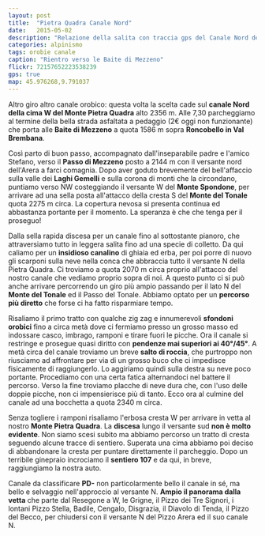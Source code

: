 ```yaml
---
layout: post
title:  "Pietra Quadra Canale Nord"
date:   2015-05-02
description: "Relazione della salita con traccia gps del Canale Nord del Pietra Quadra con partenza dalle Baite di Mezzeno"
categories: alpinismo
tags: orobie canale
caption: "Rientro verso le Baite di Mezzeno"
flickr: 72157652223538239
gps: true
map: 45.976268,9.791037
---
```


Altro giro altro canale orobico: questa volta la scelta cade sul **canale Nord della cima W del Monte Pietra Quadra** alto 2356 m. Alle 7,30 parcheggiamo al termine della bella strada asfaltata a pedaggio (2€ oggi non funzionante) che porta alle **Baite di Mezzeno** a quota 1586 m sopra **Roncobello in Val Brembana**. 

Così parto di buon passo, accompagnato dall'inseparabile padre e l'amico Stefano, verso il **Passo di Mezzeno** posto a 2144 m con il versante nord dell'Arera a farci comagnia. Dopo aver goduto brevemente del bell'affaccio sulla valle dei **Laghi Gemelli** e sulla corona di monti che la circondano, puntiamo verso NW costeggiando il versante W del **Monte Spondone**, per arrivare ad una sella posta all'attacco della cresta S del **Monte del Tonale** quota 2275 m circa. La copertura nevosa si presenta continua ed abbastanza portante per il momento. La speranza è che che tenga per il proseguo!

Dalla sella rapida discesa per un canale fino al sottostante pianoro, che attraversiamo tutto in leggera salita fino ad una specie di colletto. Da qui caliamo per un **insidioso canalino** di ghiaia ed erba, per poi porre di nuovo gli scarponi sulla neve nella conca che abbraccia tutto il versante N della Pietra Quadra. Ci troviamo a quota 2070 m circa proprio all'attacco del nostro canale che vediamo proprio sopra di noi. A questo punto ci si può anche arrivare percorrendo un giro più ampio passando per il lato N del **Monte del Tonale** ed il Passo del Tonale. Abbiamo optato per un **percorso più diretto** che forse ci ha fatto risparmiare tempo.

Risaliamo il primo tratto con qualche zig zag e innumerevoli **sfondoni orobici** fino a circa metà dove ci fermiamo presso un grosso masso ed indossare casco, imbrago, ramponi e tirare fuori le picche. Ora il canale si restringe e prosegue quasi diritto con **pendenze mai superiori ai 40°/45°**. A metà circa del canale troviamo un breve **salto di roccia**, che purtroppo non riusciamo ad affrontare per via di un grosso buco che ci impedisce fisicamente di raggiungerlo. Lo aggiriamo quindi sulla destra su neve poco portante. Procediamo con una certa fatica alternandoci nel battere il percorso. Verso la fine troviamo placche di neve dura che, con l'uso delle doppie picche, non ci impensierisce più di tanto. Ecco ora al culmine del canale ad una bocchetta a quota 2340 m circa.

Senza togliere i ramponi risaliamo l'erbosa cresta W per arrivare in vetta al nostro **Monte Pietra Quadra**. La **discesa** lungo il versante sud **non è molto evidente**. Non siamo scesi subito ma abbiamo percorso un tratto di cresta seguendo alcune tracce di sentiero. Superata una cima abbiamo poi deciso di abbandonare la cresta per puntare direttamente il parcheggio. Dopo un terribile ginepraio incrociamo il **sentiero 107** e da qui, in breve, raggiungiamo la nostra auto.

Canale da classificare **PD-** non particolarmente bello il canale in sé, ma bello e selvaggio nell'approccio al versante N. **Ampio il panorama dalla vetta** che parte dal Resegone a W, le Grigne, il Pizzo dei Tre Signori, i lontani Pizzo Stella, Badile, Cengalo, Disgrazia, il Diavolo di Tenda, il Pizzo del Becco, per chiudersi con il versante N del Pizzo Arera ed il suo canale N.
